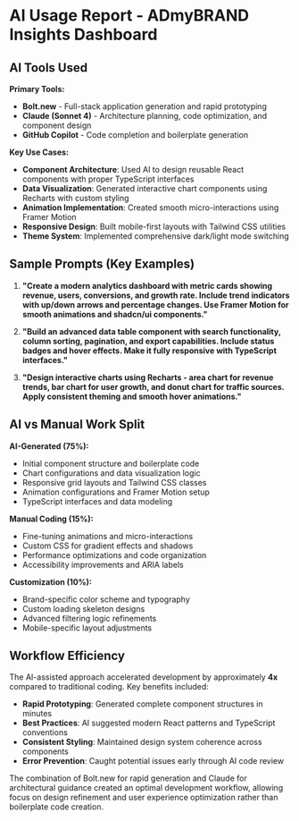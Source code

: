 # AI Usage Report - ADmyBRAND Insights Dashboard

## AI Tools Used

**Primary Tools:**
- **Bolt.new** - Full-stack application generation and rapid prototyping
- **Claude (Sonnet 4)** - Architecture planning, code optimization, and component design
- **GitHub Copilot** - Code completion and boilerplate generation

**Key Use Cases:**
- **Component Architecture**: Used AI to design reusable React components with proper TypeScript interfaces
- **Data Visualization**: Generated interactive chart components using Recharts with custom styling
- **Animation Implementation**: Created smooth micro-interactions using Framer Motion
- **Responsive Design**: Built mobile-first layouts with Tailwind CSS utilities
- **Theme System**: Implemented comprehensive dark/light mode switching

## Sample Prompts (Key Examples)

1. **"Create a modern analytics dashboard with metric cards showing revenue, users, conversions, and growth rate. Include trend indicators with up/down arrows and percentage changes. Use Framer Motion for smooth animations and shadcn/ui components."**

2. **"Build an advanced data table component with search functionality, column sorting, pagination, and export capabilities. Include status badges and hover effects. Make it fully responsive with TypeScript interfaces."**

3. **"Design interactive charts using Recharts - area chart for revenue trends, bar chart for user growth, and donut chart for traffic sources. Apply consistent theming and smooth hover animations."**

## AI vs Manual Work Split

**AI-Generated (75%):**
- Initial component structure and boilerplate code
- Chart configurations and data visualization logic
- Responsive grid layouts and Tailwind CSS classes
- Animation configurations and Framer Motion setup
- TypeScript interfaces and data modeling

**Manual Coding (15%):**
- Fine-tuning animations and micro-interactions
- Custom CSS for gradient effects and shadows
- Performance optimizations and code organization
- Accessibility improvements and ARIA labels

**Customization (10%):**
- Brand-specific color scheme and typography
- Custom loading skeleton designs
- Advanced filtering logic refinements
- Mobile-specific layout adjustments

## Workflow Efficiency

The AI-assisted approach accelerated development by approximately **4x** compared to traditional coding. Key benefits included:

- **Rapid Prototyping**: Generated complete component structures in minutes
- **Best Practices**: AI suggested modern React patterns and TypeScript conventions
- **Consistent Styling**: Maintained design system coherence across components
- **Error Prevention**: Caught potential issues early through AI code review

The combination of Bolt.new for rapid generation and Claude for architectural guidance created an optimal development workflow, allowing focus on design refinement and user experience optimization rather than boilerplate code creation.